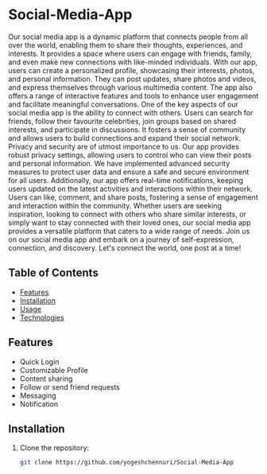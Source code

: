 # Social-Media-App
Our social media app is a dynamic platform that connects people from all over the world, enabling them to share their thoughts, experiences, and interests. It provides a space where users can engage with friends, family, and even make new connections with like-minded individuals.
With our app, users can create a personalized profile, showcasing their interests, photos, and personal information. They can post updates, share photos and videos, and express themselves through various multimedia content. The app also offers a range of interactive features and tools to enhance user engagement and facilitate meaningful conversations.
One of the key aspects of our social media app is the ability to connect with others. Users can search for friends, follow their favourite celebrities, join groups based on shared interests, and participate in discussions. It fosters a sense of community and allows users to build connections and expand their social network.
Privacy and security are of utmost importance to us. Our app provides robust privacy settings, allowing users to control who can view their posts and personal information. We have implemented advanced security measures to protect user data and ensure a safe and secure environment for all users.
Additionally, our app offers real-time notifications, keeping users updated on the latest activities and interactions within their network. Users can like, comment, and share posts, fostering a sense of engagement and interaction within the community.
Whether users are seeking inspiration, looking to connect with others who share similar interests, or simply want to stay connected with their loved ones, our social media app provides a versatile platform that caters to a wide range of needs.
Join us on our social media app and embark on a journey of self-expression, connection, and discovery. Let's connect the world, one post at a time!

## Table of Contents

- [Features](#features)
- [Installation](#installation)
- [Usage](#usage)
- [Technologies](#technologies)

## Features

- Quick Login
- Customizable Profile
- Content sharing
- Follow or send friend requests
- Messaging
- Notification

## Installation

1. Clone the repository:

   ```bash
   git clone https://github.com/yogeshchennuri/Social-Media-App
